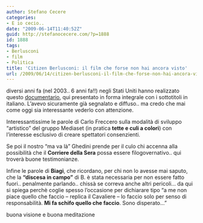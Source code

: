 ```yaml
---
author: Stefano Cecere
categories:
- E io cecio..
date: "2009-06-14T11:40:52Z"
guid: http://stefanocecere.com/?p=1888
id: 1888
tags:
- Berlusconi
- film
- Politica
title: 'Citizen Berlusconi: il film che forse non hai ancora visto'
url: /2009/06/14/citizen-berlusconi-il-film-che-forse-non-hai-ancora-visto/
---
```


diversi anni fa (nel 2003.. 6 anni fa!!) negli Stati Uniti hanno realizzato questo [documentario](http://www.imdb.com/title/tt0415710/), qui presentato in forma integrale con i sottotitoli in italiano. L&#8217;avevo sicuramente già segnalato e diffuso.. ma credo che mai come oggi sia interessante vederlo con attenzione.

Interessantissime le parole di Carlo Freccero sulla modalità di sviluppo &#8220;artistico&#8221; del gruppo Mediaset (in pratica **tette e culi a colori**) con l&#8217;interesse esclusivo di creare spettatori consenzienti.

Se poi il nostro &#8220;ma va là&#8221; Ghedini prende per il culo chi accenna alla possibilità che il **Corriere della Sera** possa essere filogovernativo.. qui troverà buone testimonianze.

Infine le parole di **Biagi**, che ricordano, per chi non lo avesse mai saputo, che la **&#8220;discesa in campo&#8221;** di B. è stata necessaria per non essere fatto fuori.. penalmente parlando.. chissà se correva anche altri pericoli&#8230; da qui si spiega perchè coglie spesso l&#8217;occasione per dichiarare tipo &#8220;a me non piace quello che faccio &#8211; replica il Cavaliere &#8211; lo faccio solo per senso di responsabilità. **Mi fa schifo quello che faccio**. Sono disperato&#8230;&#8221;

buona visione e buona meditazione